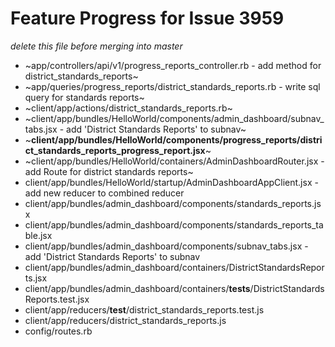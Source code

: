 # Feature Progress for Issue 3959
*delete this file before merging into master*

- ~app/controllers/api/v1/progress_reports_controller.rb - add method for district_standards_reports~
- ~app/queries/progress_reports/district_standards_reports.rb - write sql query for standards reports~
- ~client/app/actions/district_standards_reports.rb~
- ~client/app/bundles/HelloWorld/components/admin_dashboard/subnav_tabs.jsx - add 'District Standards Reports' to subnav~
- ~**client/app/bundles/HelloWorld/components/progress_reports/district_standards_reports_progress_report.jsx**~
- ~client/app/bundles/HelloWorld/containers/AdminDashboardRouter.jsx - add Route for district standards reports~
- client/app/bundles/HelloWorld/startup/AdminDashboardAppClient.jsx - add new reducer to combined reducer
- client/app/bundles/admin_dashboard/components/standards_reports.jsx
- client/app/bundles/admin_dashboard/components/standards_reports_table.jsx 
- client/app/bundles/admin_dashboard/components/subnav_tabs.jsx - add 'District Standards Reports' to subnav
- client/app/bundles/admin_dashboard/containers/DistrictStandardsReports.jsx
- client/app/bundles/admin_dashboard/containers/__tests__/DistrictStandardsReports.test.jsx
- client/app/reducers/__test__/district_standards_reports.test.js
- client/app/reducers/district_standards_reports.js
- config/routes.rb
